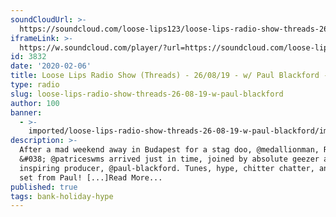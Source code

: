 ```yaml
---
soundCloudUrl: >-
  https://soundcloud.com/loose-lips123/loose-lips-radio-show-threads-260819-w-paul-blackford
iframeLink: >-
  https://w.soundcloud.com/player/?url=https://soundcloud.com/loose-lips123/loose-lips-radio-show-threads-260819-w-paul-blackford&color=00aabb&auto_play=false&hide_related=false&show_comments=true&show_user=true&show_reposts=false
id: 3832
date: '2020-02-06'
title: Loose Lips Radio Show (Threads) - 26/08/19 - w/ Paul Blackford - Loose Lips
type: radio
slug: loose-lips-radio-show-threads-26-08-19-w-paul-blackford
author: 100
banner:
  - >-
    imported/loose-lips-radio-show-threads-26-08-19-w-paul-blackford/image3832.jpeg
description: >-
  After a mad weekend away in Budapest for a stag doo, @medallionman, Roddy
  &#038; @patriceswms arrived just in time, joined by absolute geezer and
  inspiring producer, @paul-blackford. Tunes, hype, chitter chatter, and a live
  set from Paul! [...]Read More...
published: true
tags: bank-holiday-hype
---
```

